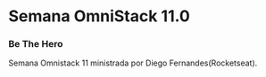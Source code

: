<h1>Semana OmniStack 11.0</h1>

<h3>Be The Hero</h3>

Semana Omnistack 11 ministrada por Diego Fernandes(Rocketseat).
